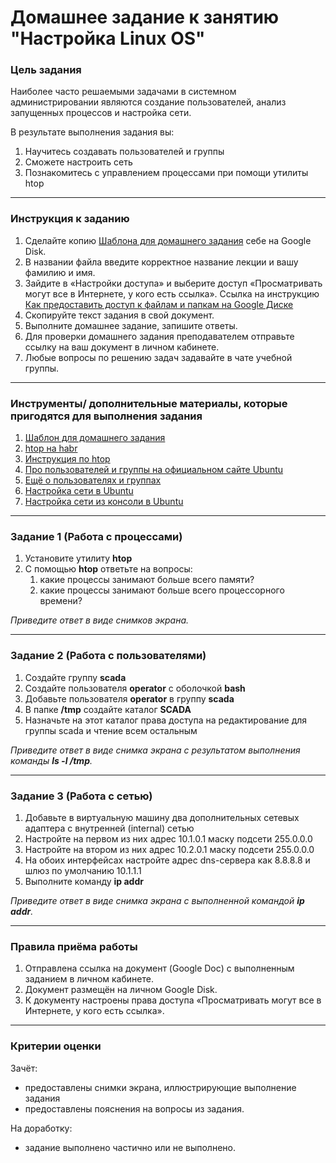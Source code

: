 # Домашнее задание к занятию "Настройка Linux OS"



### Цель задания

Наиболее часто решаемыми задачами в системном администрировании являются создание пользователей, анализ запущенных процессов и настройка сети.

В результате выполнения задания вы:

1. Научитесь создавать пользователей и группы
2. Сможете настроить сеть
3. Познакомитесь с управлением процессами при помощи утилиты htop

------



### Инструкция к заданию

1. Сделайте копию [Шаблона для домашнего задания](https://docs.google.com/document/d/1tZKRdNYuIOEd9J7AZZASu1GD9dGCNjHIJluYVR3Fs8I/edit) себе на Google Disk.
2. В названии файла введите корректное название лекции и вашу фамилию и имя.
3. Зайдите в «Настройки доступа» и выберите доступ «Просматривать могут все в Интернете, у кого есть ссылка». Ссылка на инструкцию [Как предоставить доступ к файлам и папкам на Google Диске](https://support.google.com/docs/answer/2494822?hl=ru&co=GENIE.Platform%3DDesktop)
4. Скопируйте текст задания в свой документ.
5. Выполните домашнее задание, запишите ответы.
6. Для проверки домашнего задания преподавателем отправьте ссылку на ваш документ в личном кабинете.
7. Любые вопросы по решению задач задавайте в чате учебной группы.

------



### Инструменты/ дополнительные материалы, которые пригодятся для выполнения задания

1. [Шаблон для домашнего задания](https://docs.google.com/document/d/1tZKRdNYuIOEd9J7AZZASu1GD9dGCNjHIJluYVR3Fs8I/edit)
2. [htop на habr](https://habr.com/ru/post/316806/)
3. [Инструкция по htop](https://zalinux.ru/?p=3581)
4. [Про пользователей и группы на официальном сайте Ubuntu](https://help.ubuntu.ru/wiki/%D0%BF%D0%BE%D0%BB%D1%8C%D0%B7%D0%BE%D0%B2%D0%B0%D1%82%D0%B5%D0%BB%D0%B8_%D0%B8_%D0%B3%D1%80%D1%83%D0%BF%D0%BF%D1%8B)
5. [Ещё о пользователях и группах](https://itproffi.ru/polzovateli-i-gruppy-v-linux/)
6. [Настройка сети в Ubuntu](https://help.reg.ru/hc/ru/articles/4408047642513-%D0%9A%D0%B0%D0%BA-%D0%BD%D0%B0%D1%81%D1%82%D1%80%D0%BE%D0%B8%D1%82%D1%8C-%D1%81%D0%B5%D1%82%D1%8C-%D0%B2-Ubuntu-16-04)
7. [Настройка сети из консоли в Ubuntu](https://losst.ru/nastrojka-seti-iz-konsoli-ubuntu)

------



### Задание 1 (Работа с процессами)

1. Установите утилиту  **htop**
2. С помощью **htop** ответьте на вопросы:
   1. какие процессы занимают больше всего памяти?
   2. какие процессы занимают больше всего процессорного времени?

*Приведите ответ в виде снимков экрана.*

------



### Задание 2 (Работа с пользователями)

1. Создайте группу **scada**
2. Создайте пользователя **operator** с оболочкой **bash**
3. Добавьте пользователя **operator** в группу **scada**
4. В папке **/tmp** создайте каталог **SCADA**
5. Назначьте на этот каталог права доступа на редактирование для группы scada и чтение всем остальным

*Приведите ответ в виде снимка экрана с результатом выполнения команды **ls -l /tmp**.*

------



### Задание 3 (Работа с сетью)

1. Добавьте в виртуальную машину два дополнительных сетевых адаптера с внутренней (internal) сетью
2. Настройте на первом из них адрес 10.1.0.1 маску подсети 255.0.0.0
3. Настройте на втором из них адрес 10.2.0.1 маску подсети 255.0.0.0
4. На обоих интерфейсах настройте адрес dns-сервера как 8.8.8.8 и шлюз по умолчанию 10.1.1.1
5. Выполните команду **ip addr**

*Приведите ответ в виде снимка экрана с выполненной командой **ip addr**.*

------



### Правила приёма работы

1. Отправлена ссылка на документ (Google Doc) с выполненным заданием в личном кабинете.
2. Документ размещён на личном Google Disk.
3. К документу настроены права доступа «Просматривать могут все в Интернете, у кого есть ссылка».

------

### Критерии оценки

Зачёт:

- предоставлены снимки экрана, иллюстрирующие выполнение задания
- предоставлены пояснения на вопросы из задания.

На доработку:

- задание выполнено частично или не выполнено.
